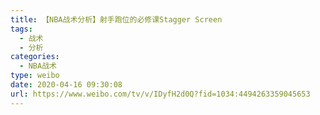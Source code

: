 ```yaml
---
title: 【NBA战术分析】射手跑位的必修课Stagger Screen
tags:
  - 战术
  - 分析
categories:
  - NBA战术
type: weibo
date: 2020-04-16 09:30:08
url: https://www.weibo.com/tv/v/IDyfH2d0Q?fid=1034:4494263359045653
---
```


<!-- more -->